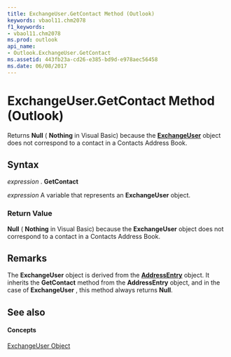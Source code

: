 ```yaml
---
title: ExchangeUser.GetContact Method (Outlook)
keywords: vbaol11.chm2078
f1_keywords:
- vbaol11.chm2078
ms.prod: outlook
api_name:
- Outlook.ExchangeUser.GetContact
ms.assetid: 443fb23a-cd26-e385-bd9d-e978aec56458
ms.date: 06/08/2017
---
```



# ExchangeUser.GetContact Method (Outlook)

Returns  **Null** ( **Nothing** in Visual Basic) because the **[ExchangeUser](Outlook.ExchangeUser.md)** object does not correspond to a contact in a Contacts Address Book.


## Syntax

 _expression_ . **GetContact**

 _expression_ A variable that represents an **ExchangeUser** object.


### Return Value

 **Null** ( **Nothing** in Visual Basic) because the **ExchangeUser** object does not correspond to a contact in a Contacts Address Book.


## Remarks

The  **ExchangeUser** object is derived from the **[AddressEntry](Outlook.AddressEntry.md)** object. It inherits the **GetContact** method from the **AddressEntry** object, and in the case of **ExchangeUser** , this method always returns **Null**.


## See also


#### Concepts


[ExchangeUser Object](Outlook.ExchangeUser.md)

